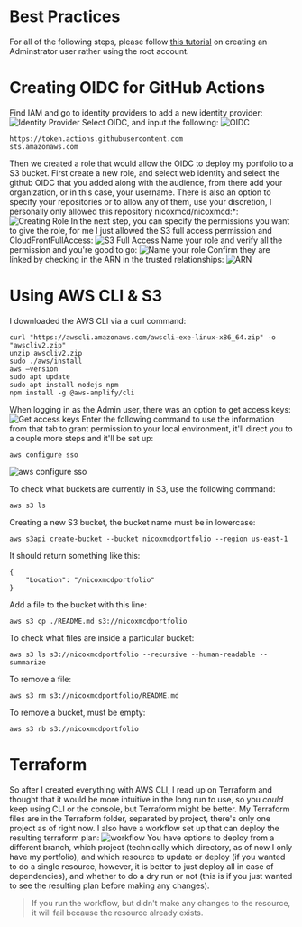 # Best Practices
For all of the following steps, please follow [this tutorial](https://www.youtube.com/watch?v=_KhrGFV_Npw) on creating an Adminstrator user rather using the root account.


# Creating OIDC for GitHub Actions
Find IAM and go to identity providers to add a new identity provider:
![Identity Provider](https://github.com/user-attachments/assets/bbc0f9a6-a334-43a7-b36b-8d636ef65c9e)
Select OIDC, and input the following:
![OIDC](https://github.com/user-attachments/assets/2f515c9f-03d3-4854-bd81-ee845737ecb9)
```
https://token.actions.githubusercontent.com
sts.amazonaws.com
```
Then we created a role that would allow the OIDC to deploy my portfolio to a S3 bucket. First create a new role, and select web identity and select the github OIDC that you added along with the audience, from there add your organization, or in this case, your username. There is also an option to specify your repositories or to allow any of them, use your discretion, I personally only allowed this repository nicoxmcd/nicoxmcd:*:
![Creating Role](https://github.com/user-attachments/assets/26b3429b-b8ef-4d76-92df-0287c21223f5)
In the next step, you can specify the permissions you want to give the role, for me I just allowed the S3 full access permission and CloudFrontFullAccess:
![S3 Full Access](https://github.com/user-attachments/assets/7c68e15d-583a-4953-90d9-60d1521c1d34)
Name your role and verify all the permission and you're good to go:
![Name your role](https://github.com/user-attachments/assets/9940860e-e15c-4108-adf9-4f01c731cc45)
Confirm they are linked by checking in the ARN in the trusted relationships:
![ARN](https://github.com/user-attachments/assets/888aafa4-6f61-4a9d-aadd-e8ae94e77cf0)

# Using AWS CLI & S3
I downloaded the AWS CLI via a curl command:
```
curl "https://awscli.amazonaws.com/awscli-exe-linux-x86_64.zip" -o "awscliv2.zip"
unzip awscliv2.zip
sudo ./aws/install
aws –version
sudo apt update
sudo apt install nodejs npm
npm install -g @aws-amplify/cli
```
When logging in as the Admin user, there was an option to get access keys:
![Get access keys](https://github.com/user-attachments/assets/1c6ace11-1b1a-4633-b808-337bf2f6c1eb)
Enter the following command to use the information from that tab to grant permission to your local environment, it'll direct you to a couple more steps and it'll be set up:
```
aws configure sso
```
![aws configure sso](https://github.com/user-attachments/assets/f34a43c2-f4c8-4d77-85d6-fa408e629c10)

To check what buckets are currently in S3, use the following command:
```
aws s3 ls
```
Creating a new S3 bucket, the bucket name must be in lowercase:
```
aws s3api create-bucket --bucket nicoxmcdportfolio --region us-east-1
```
It should return something like this:
```
{
    "Location": "/nicoxmcdportfolio"
}
```
Add a file to the bucket with this line:
```
aws s3 cp ./README.md s3://nicoxmcdportfolio
```

To check what files are inside a particular bucket:
```
aws s3 ls s3://nicoxmcdportfolio --recursive --human-readable --summarize
```
To remove a file:
```
aws s3 rm s3://nicoxmcdportfolio/README.md
```
To remove a bucket, must be empty:
```
aws s3 rb s3://nicoxmcdportfolio
```
# Terraform
So after I created everything with AWS CLI, I read up on Terraform and thought that it would be more intuitive in the long run to use, so you *could* keep using CLI or the console, but Terraform might be better. My Terraform files are in the Terraform folder, separated by project, there's only one project as of right now.
I also have a workflow set up that can deploy the resulting terraform plan:
![workflow](https://github.com/user-attachments/assets/7abe7ae8-ab58-4ae5-8208-3a78bb885764)
You have options to deploy from a different branch, which project (technically which directory, as of now I only have my portfolio), and which resource to update or deploy (if you wanted to do a single resource, however, it is better to just deploy all in case of dependencies), and whether to do a dry run or not (this is if you just wanted to see the resulting plan before making any changes).
> If you run the workflow, but didn't make any changes to the resource, it will fail because the resource already exists.
